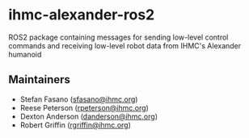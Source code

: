 # ihmc-alexander-ros2
ROS2 package containing messages for sending low-level control commands and receiving low-level robot data from IHMC's Alexander humanoid

## Maintainers
* Stefan Fasano (sfasano@ihmc.org)
* Reese Peterson (rpeterson@ihmc.org)
* Dexton Anderson (danderson@ihmc.org)
* Robert Griffin (rgriffin@ihmc.org)
